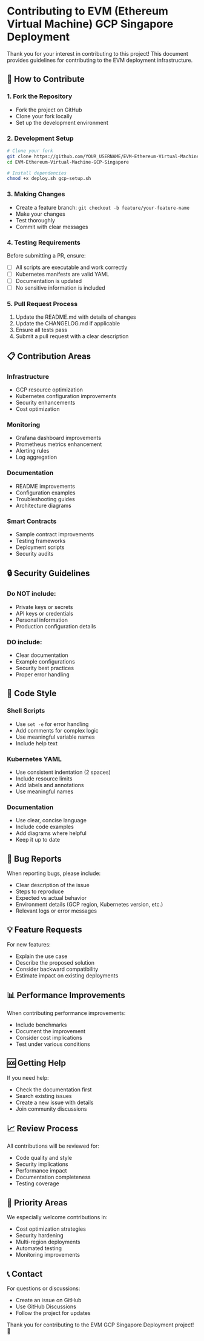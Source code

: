 # Contributing to EVM (Ethereum Virtual Machine) GCP Singapore Deployment

Thank you for your interest in contributing to this project! This document provides guidelines for contributing to the EVM deployment infrastructure.

## 🤝 How to Contribute

### 1. Fork the Repository
- Fork the project on GitHub
- Clone your fork locally
- Set up the development environment

### 2. Development Setup
```bash
# Clone your fork
git clone https://github.com/YOUR_USERNAME/EVM-Ethereum-Virtual-Machine-GCP-Singapore.git
cd EVM-Ethereum-Virtual-Machine-GCP-Singapore

# Install dependencies
chmod +x deploy.sh gcp-setup.sh
```

### 3. Making Changes
- Create a feature branch: `git checkout -b feature/your-feature-name`
- Make your changes
- Test thoroughly
- Commit with clear messages

### 4. Testing Requirements
Before submitting a PR, ensure:
- [ ] All scripts are executable and work correctly
- [ ] Kubernetes manifests are valid YAML
- [ ] Documentation is updated
- [ ] No sensitive information is included

### 5. Pull Request Process
1. Update the README.md with details of changes
2. Update the CHANGELOG.md if applicable
3. Ensure all tests pass
4. Submit a pull request with a clear description

## 📋 Contribution Areas

### Infrastructure
- GCP resource optimization
- Kubernetes configuration improvements
- Security enhancements
- Cost optimization

### Monitoring
- Grafana dashboard improvements
- Prometheus metrics enhancement
- Alerting rules
- Log aggregation

### Documentation
- README improvements
- Configuration examples
- Troubleshooting guides
- Architecture diagrams

### Smart Contracts
- Sample contract improvements
- Testing frameworks
- Deployment scripts
- Security audits

## 🔒 Security Guidelines

### Do NOT include:
- Private keys or secrets
- API keys or credentials
- Personal information
- Production configuration details

### DO include:
- Clear documentation
- Example configurations
- Security best practices
- Proper error handling

## 📝 Code Style

### Shell Scripts
- Use `set -e` for error handling
- Add comments for complex logic
- Use meaningful variable names
- Include help text

### Kubernetes YAML
- Use consistent indentation (2 spaces)
- Include resource limits
- Add labels and annotations
- Use meaningful names

### Documentation
- Use clear, concise language
- Include code examples
- Add diagrams where helpful
- Keep it up to date

## 🐛 Bug Reports

When reporting bugs, please include:
- Clear description of the issue
- Steps to reproduce
- Expected vs actual behavior
- Environment details (GCP region, Kubernetes version, etc.)
- Relevant logs or error messages

## 💡 Feature Requests

For new features:
- Explain the use case
- Describe the proposed solution
- Consider backward compatibility
- Estimate impact on existing deployments

## 📊 Performance Improvements

When contributing performance improvements:
- Include benchmarks
- Document the improvement
- Consider cost implications
- Test under various conditions

## 🆘 Getting Help

If you need help:
- Check the documentation first
- Search existing issues
- Create a new issue with details
- Join community discussions

## 📈 Review Process

All contributions will be reviewed for:
- Code quality and style
- Security implications
- Performance impact
- Documentation completeness
- Testing coverage

## 🎯 Priority Areas

We especially welcome contributions in:
- Cost optimization strategies
- Security hardening
- Multi-region deployments
- Automated testing
- Monitoring improvements

## 📞 Contact

For questions or discussions:
- Create an issue on GitHub
- Use GitHub Discussions
- Follow the project for updates

Thank you for contributing to the EVM GCP Singapore Deployment project! 🚀